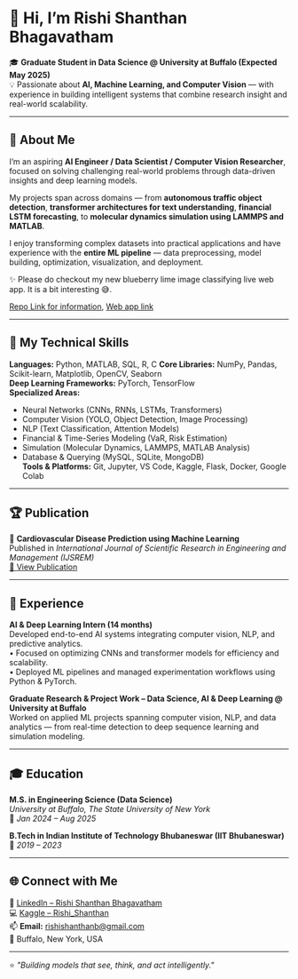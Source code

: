 # 👋 Hi, I’m Rishi Shanthan Bhagavatham  

🎓 **Graduate Student in Data Science @ University at Buffalo (Expected May 2025)**  
💡 Passionate about **AI, Machine Learning, and Computer Vision** — with experience in building intelligent systems that combine research insight and real-world scalability.  

---

## 🚀 About Me  

I’m an aspiring **AI Engineer / Data Scientist / Computer Vision Researcher**, focused on solving challenging real-world problems through data-driven insights and deep learning models.  

My projects span across domains — from **autonomous traffic object detection**, **transformer architectures for text understanding**, **financial LSTM forecasting**, to **molecular dynamics simulation using LAMMPS and MATLAB**.  

I enjoy transforming complex datasets into practical applications and have experience with the **entire ML pipeline** — data preprocessing, model building, optimization, visualization, and deployment.  

✨ Please do checkout my new blueberry lime image classifying live web app. It is a bit interesting 😅. 

[Repo Link for information](https://github.com/rishishanthan/blackberry-lime-visual-classifier), [Web app link](https://huggingface.co/spaces/brs13/blackberry-lime-classifier)

---

## 🧠 My Technical Skills  

**Languages:** Python, MATLAB, SQL, R, C 
**Core Libraries:** NumPy, Pandas, Scikit-learn, Matplotlib, OpenCV, Seaborn  
**Deep Learning Frameworks:** PyTorch, TensorFlow  
**Specialized Areas:**  
- Neural Networks (CNNs, RNNs, LSTMs, Transformers)  
- Computer Vision (YOLO, Object Detection, Image Processing)  
- NLP (Text Classification, Attention Models)  
- Financial & Time-Series Modeling (VaR, Risk Estimation)  
- Simulation (Molecular Dynamics, LAMMPS, MATLAB Analysis)  
- Database & Querying (MySQL, SQLite, MongoDB)  
**Tools & Platforms:** Git, Jupyter, VS Code, Kaggle, Flask, Docker, Google Colab  

---

## 🏆 Publication  

📄 **Cardiovascular Disease Prediction using Machine Learning**  
Published in *International Journal of Scientific Research in Engineering and Management (IJSREM)*  
[🔗 View Publication](https://ijsrem.com/download/cardiovascular-disease-prediction-using-ml/)  

---

## 💼 Experience  

**AI & Deep Learning Intern (14 months)**  
Developed end-to-end AI systems integrating computer vision, NLP, and predictive analytics.  
• Focused on optimizing CNNs and transformer models for efficiency and scalability.  
• Deployed ML pipelines and managed experimentation workflows using Python & PyTorch.  

**Graduate Research & Project Work – Data Science, AI & Deep Learning @ University at Buffalo**  
Worked on applied ML projects spanning computer vision, NLP, and data analytics — from real-time detection to deep sequence learning and simulation modeling.  

---

## 🎓 Education  

**M.S. in Engineering Science (Data Science)**  
*University at Buffalo, The State University of New York*  
📅 *Jan 2024 – Aug 2025*  

**B.Tech in Indian Institute of Technology Bhubaneswar (IIT Bhubaneswar)**  
📅 *2019 – 2023*  

---

## 🌐 Connect with Me  

💼 [LinkedIn – Rishi Shanthan Bhagavatham](https://www.linkedin.com/in/rishishanthan/)  
💻 [Kaggle – Rishi_Shanthan](https://www.kaggle.com/)  
📫 **Email:** rishishanthanb@gmail.com  
📍 Buffalo, New York, USA  

---

⭐ *"Building models that see, think, and act intelligently."*  

